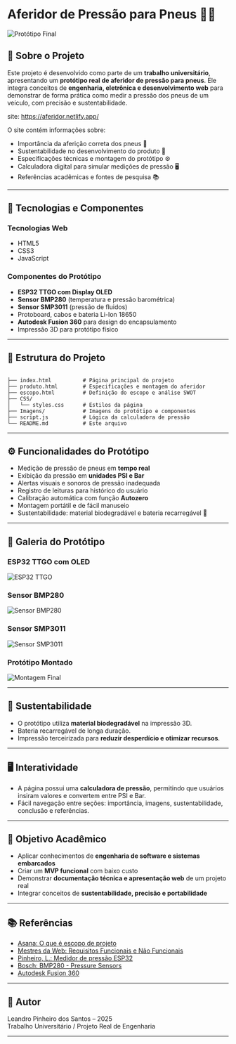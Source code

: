 
# Aferidor de Pressão para Pneus 🚗💨

![Protótipo Final](./Imagens/Aferidor.png)

## 📝 Sobre o Projeto

Este projeto é desenvolvido como parte de um **trabalho universitário**, apresentando um **protótipo real de aferidor de pressão para pneus**. Ele integra conceitos de **engenharia, eletrônica e desenvolvimento web** para demonstrar de forma prática como medir a pressão dos pneus de um veículo, com precisão e sustentabilidade.

site: https://aferidor.netlify.app/

O site contém informações sobre:

- Importância da aferição correta dos pneus 🛞
- Sustentabilidade no desenvolvimento do produto 🌱
- Especificações técnicas e montagem do protótipo ⚙️
- Calculadora digital para simular medições de pressão 🖥️
- Referências acadêmicas e fontes de pesquisa 📚

---

## 🔧 Tecnologias e Componentes

### Tecnologias Web
- HTML5
- CSS3
- JavaScript

### Componentes do Protótipo
- **ESP32 TTGO com Display OLED**
- **Sensor BMP280** (temperatura e pressão barométrica)
- **Sensor SMP3011** (pressão de fluidos)
- Protoboard, cabos e bateria Li-Ion 18650
- **Autodesk Fusion 360** para design do encapsulamento
- Impressão 3D para protótipo físico

---

## 📐 Estrutura do Projeto

```

├── index.html          # Página principal do projeto
├── produto.html        # Especificações e montagem do aferidor
├── escopo.html         # Definição do escopo e análise SWOT
├── CSS/
│   └── styles.css      # Estilos da página
├── Imagens/            # Imagens do protótipo e componentes
├── script.js           # Lógica da calculadora de pressão
└── README.md           # Este arquivo

```

---

## ⚙️ Funcionalidades do Protótipo

- Medição de pressão de pneus em **tempo real**
- Exibição da pressão em **unidades PSI e Bar**
- Alertas visuais e sonoros de pressão inadequada
- Registro de leituras para histórico do usuário
- Calibração automática com função **Autozero**
- Montagem portátil e de fácil manuseio
- Sustentabilidade: material biodegradável e bateria recarregável 🔋

---

## 📸 Galeria do Protótipo

### ESP32 TTGO com OLED
![ESP32 TTGO](./Imagens/esp.jpg)

### Sensor BMP280
![Sensor BMP280](./Imagens/bmp.jpg)

### Sensor SMP3011
![Sensor SMP3011](./Imagens/smp.png)

### Protótipo Montado
![Montagem Final](./Imagens/montagem.jpg)

---

## 🌱 Sustentabilidade

- O protótipo utiliza **material biodegradável** na impressão 3D.
- Bateria recarregável de longa duração.
- Impressão terceirizada para **reduzir desperdício e otimizar recursos**.

---

## 🖥️ Interatividade

- A página possui uma **calculadora de pressão**, permitindo que usuários insiram valores e convertem entre PSI e Bar.
- Fácil navegação entre seções: importância, imagens, sustentabilidade, conclusão e referências.

---

## 🎯 Objetivo Acadêmico

- Aplicar conhecimentos de **engenharia de software e sistemas embarcados**
- Criar um **MVP funcional** com baixo custo
- Demonstrar **documentação técnica e apresentação web** de um projeto real
- Integrar conceitos de **sustentabilidade, precisão e portabilidade**

---

## 📚 Referências

- [Asana: O que é escopo de projeto](https://asana.com/pt/resources/project-scope)  
- [Mestres da Web: Requisitos Funcionais e Não Funcionais](https://www.mestresdaweb.com.br/tecnologias/requisitos-funcionais-e-nao-funcionais-o-que-sao)  
- [Pinheiro, L.: Medidor de pressão ESP32](https://github.com/Leandro-Pinheiro-Dev/medidor-pressao-esp32-?tab=readme-ov-file)  
- [Bosch: BMP280 - Pressure Sensors](https://www.bosch-sensortec.com/products/environmental-sensors/pressure-sensors/bmp280/)  
- [Autodesk Fusion 360](https://www.autodesk.com/products/fusion-360/)

---

## 👤 Autor

Leandro Pinheiro dos Santos – 2025  
Trabalho Universitário / Projeto Real de Engenharia

---

